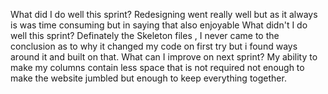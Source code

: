 What did I do well this sprint?
Redesigning went really well but as it always is was time consuming but in saying that also enjoyable 
 What didn't I do well this sprint?
 Definately the Skeleton files , I never came to the conclusion as to why it changed my code on first try but i found ways around it and built on that.
 What can I improve on next sprint?
 My ability to make my columns contain less space that is not required not enough to make the website jumbled but enough to keep everything together.
